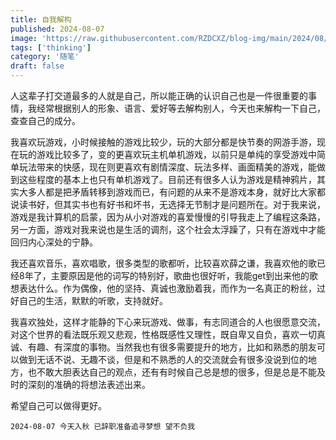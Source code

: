 ```yaml
---
title: 自我解构
published: 2024-08-07
image: 'https://raw.githubusercontent.com/RZDCXZ/blog-img/main/2024/08/07/20240807141754.png'
tags: ['thinking']
category: '随笔'
draft: false 
---
```


人这辈子打交道最多的人就是自己，所以能正确的认识自己也是一件很重要的事情，我经常根据别人的形象、语言、爱好等去解构别人，今天也来解构一下自己，查查自己的成分。

我喜欢玩游戏，小时候接触的游戏比较少，玩的大部分都是快节奏的网游手游，现在玩的游戏比较多了，变的更喜欢玩主机单机游戏，以前只是单纯的享受游戏中简单玩法带来的快感，现在则更喜欢有剧情深度、玩法多样、画面精美的游戏，能做到这些程度的基本上也只有单机游戏了。目前还有很多人认为游戏是精神鸦片，其实大多人都是把矛盾转移到游戏而已，有问题的从来不是游戏本身，就好比大家都说读书好，但其实书也有好书和坏书，无选择无节制才是问题所在。对于我来说，游戏是我计算机的启蒙，因为从小对游戏的喜爱慢慢的引导我走上了编程这条路，另一方面，游戏对我来说也是生活的调剂，这个社会太浮躁了，只有在游戏中才能回归内心深处的宁静。

我还喜欢音乐，喜欢唱歌，很多类型的歌都听，比较喜欢薛之谦，我喜欢他的歌已经8年了，主要原因是他的词写的特别好，歌曲也很好听，我能get到出来他的歌想表达什么。作为偶像，他的坚持、真诚也激励着我，而作为一名真正的粉丝，过好自己的生活，默默的听歌，支持就好。

我喜欢独处，这样才能静的下心来玩游戏、做事，有志同道合的人也很愿意交流，对这个世界的看法既乐观又悲观，性格既感性又理性，既自卑又自负，喜欢一切真诚、有趣、有深度的事物。当然我也有很多需要提升的地方，比如和熟悉的朋友可以做到无话不说、无趣不谈，但是和不熟悉的人的交流就会有很多没说到位的地方，也不敢大胆表达自己的观点，还有有时候自己总是想的很多，但是总是不能及时的深刻的准确的将想法表述出来。

希望自己可以做得更好。

`2024-08-07 今天入秋 已辞职准备追寻梦想 望不负我`

